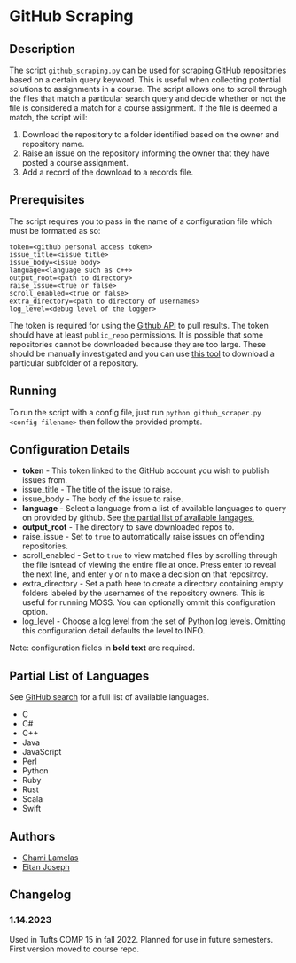 # GitHub Scraping 

## Description

The script `github_scraping.py` can be used for scraping GitHub repositories based on a certain query keyword. This is useful when collecting potential solutions to assignments in a course. The script allows one to scroll through the files that match a particular search query and decide whether or not the file is considered a match for a course assignment. If the file is deemed a match, the script will: 

1. Download the repository to a folder identified based on the owner and repository name.
2. Raise an issue on the repository informing the owner that they have posted a course assignment.
3. Add a record of the download to a records file. 

## Prerequisites

The script requires you to pass in the name of a configuration file which must be formatted as so: 

```
token=<github personal access token> 
issue_title=<issue title>
issue_body=<issue body> 
language=<language such as c++>
output_root=<path to directory> 
raise_issue=<true or false> 
scroll_enabled=<true or false>
extra_directory=<path to directory of usernames>
log_level=<debug level of the logger>
```

The token is required for using the [Github API](https://docs.github.com/en/rest/search#search-code) to pull results. The token should have at least `public_repo` permissions. It is possible that some repositories cannot be downloaded because they are too large. These should be manually investigated and you can use [this tool](https://download-directory.github.io/) to download a particular subfolder of a repository. 

## Running

To run the script with a config file, just run `python github_scraper.py <config filename>` then follow the provided prompts. 

## Configuration Details
- **token** - This token linked to the GitHub account you wish to publish issues from.
- issue_title - The title of the issue to raise.
- issue_body - The body of the issue to raise.
- **language** - Select a language from a list of available languages to query on provided by github. See [the partial list of available langages.](#partial-list-of-languages)
- **output_root** - The directory to save downloaded repos to.
- raise_issue - Set to `true` to automatically raise issues on offending repositories.
- scroll_enabled - Set to `true` to view matched files by scrolling through the file isntead of viewing the entire file at once. Press enter to reveal the next line, and enter `y` or `n` to make a decision on that repositroy.
- extra_directory - Set a path here to create a directory containing empty folders labeled by the usernames of the repository owners. This is useful for running MOSS. You can optionally ommit this configuration option.
- log_level - Choose a log level from the set of [Python log levels](https://docs.python.org/3/library/logging.html#logging-levels). Omitting this configuration detail defaults the level to INFO.

Note: configuration fields in **bold text** are required.

## Partial List of Languages
See [GitHub search](https://github.com/search/advanced?q=Sample&type=Repositories) for a full list of available languages.
- C
- C#
- C++
- Java
- JavaScript
- Perl
- Python
- Ruby
- Rust
- Scala
- Swift

## Authors

* [Chami Lamelas](https://github.com/ChamiLamelas)
* [Eitan Joseph](https://github.com/EitanJoseph)

## Changelog

### 1.14.2023

Used in Tufts COMP 15 in fall 2022. Planned for use in future semesters. First version moved to course repo.
